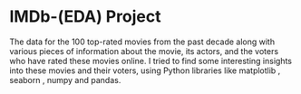 # IMDb-(EDA) Project 


The data for the 100 top-rated movies from the past decade along with various pieces of information about the movie, its actors, and the voters who have rated these movies online. I tried to find some interesting insights into these movies and their voters, using Python libraries like matplotlib , seaborn , numpy and pandas.
